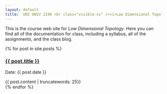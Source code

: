```yaml
---
layout: default
title:  UNI UNIV 2196 <br class="visible-xs" /><i>Low Dimensional Topology</i>
---
```


<div class="row">
  <div class="col-xs-12">
    <p class="lead">
      This is the course web site for <i>Low Dimensional Topology</i>.
      Here you can find all of the documentation for class, including a
      syllabus, all of the assignments, and the class blog.
    </p>
  </div>
</div>

<div class="row">
  <div class="col-xs-6 col-md-4">
    {% for post in site.posts %}
	<div class="post">
		<h3 class="title"><a href="{{ post.url | prepend: site.baseurl }}">{{ post.title }}</a></h3>
		<p class="meta">Date: {{ post.date }}</p>
		<div class="entry">
			{{ post.content | truncatewords: 25}}
		</div>
	</div>
{% endfor %}
    </div>
  </div>

<div class="row visible-xs visible-sm">
 <p><br /></p>
</div>



